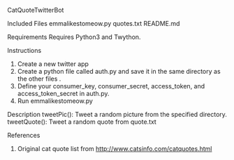 CatQuoteTwitterBot

Included Files
	emmalikestomeow.py
	quotes.txt
	README.md
	
Requirements
	Requires Python3 and Twython.

Instructions

1. Create a new twitter app
2. Create a python file called auth.py and save it in the same directory as the other files .
3. Define your consumer_key, consumer_secret, access_token, and access_token_secret in auth.py.
4. Run emmalikestomeow.py

Description
	tweetPic(): Tweet a random picture from the specified directory.
	tweetQuote(): Tweet a random quote from quote.txt

References
1. Original cat quote list from http://www.catsinfo.com/catquotes.html